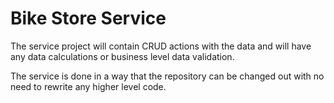﻿# Bike Store Service

The service project will contain CRUD actions with the data and will have any data calculations or business level data validation.

The service is done in a way that the repository can be changed out with no need to rewrite any higher level code.